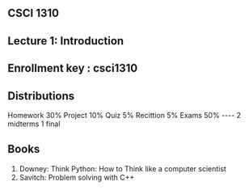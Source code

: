 CSCI 1310
----------

Lecture 1: Introduction
--------------------


Enrollment key : csci1310
---------------------------



Distributions
-------------------------------
Homework 30%
Project 10%
Quiz 5%
Recittion 5%
Exams 50%  ---- 2 midterms 1 final




Books
----------------------------------------------------------------
1. Downey: Think Python: How to Think like a computer scientist
2. Savitch: Problem solving with C++
